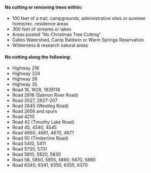 #### No cutting or removing trees within:

*   100 feet of a trail, campgrounds, administrative sites or summer home/rec. residence areas
*   300 feet of streams or lakes
*   Areas posted "No Christmas Tree Cutting”
*   Dalles Watershed, Camp Baldwin or Warm Springs Reservation
*   Wilderness & research natural areas

#### No cutting along the following:

*   Highway 216
*   Highway 224
*   Highway 26
*   Highway 35
*   Road 18, 1828, 1828118
*   Road 2618 (Salmon River Road)
*   Road 2627, 2627-207
*   Road 2645 (Westleg Road)
*   Road 2656 and spurs
*   Road 4210
*   Road 42 (Timothy Lake Road)
*   Road 45, 4540, 4545
*   Road 4660, 4661, 4670, 4671
*   Road 50 (Timberline Road)
*   Road 5410, 5411
*   Road 5730, 5731
*   Road 5810, 5820, 5830
*   Road 58, 5850, 5855, 5860, 5870, 5880
*   Road 6340, 6341, 6350, 6355, 6370
